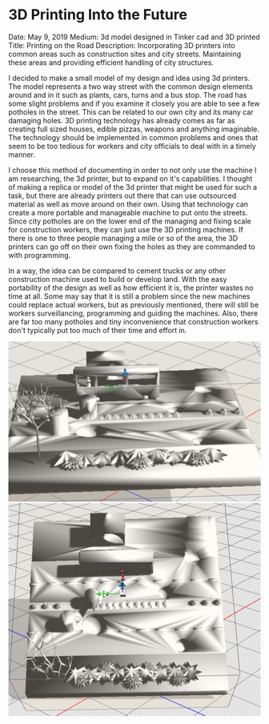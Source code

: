 <h1> 3D Printing Into the Future</h1>
Date: May 9, 2019
Medium: 3d model designed in Tinker cad and 3D printed
Title: Printing on the Road
Description: Incorporating 3D printers into common areas such as construction sites and city streets. Maintaining these areas and providing efficient handling of city structures.


I decided to make a small model of my design and idea using 3d printers. The model represents a two way street with the common design elements around and in it such as plants, cars, turns and a bus stop. The road has some slight problems and if you examine it closely you are able to see a few potholes in the street. This can be related to our own city and its many car damaging holes. 3D printing technology has already comes as far as creating full sized houses, edible pizzas, weapons and anything imaginable. The technology should be implemented in common problems and ones that seem to be too tedious for workers and city officials to deal with in a timely manner.

I choose this method of documenting in order to not only use the machine I am researching, the 3d printer, but to expand on it's capabilities. I thought of making a replica or model of the 3d printer that might be used for such a task, but there are already printers out there that can use outsourced material as well as move around on their own. Using that technology can create a more portable and manageable machine to put onto the streets. Since city potholes are on the lower end of the managing and fixing scale for construction workers, they can just use the 3D printing machines. If there is one to three people managing a mile or so of the area, the 3D printers can go off on their own fixing the holes as they are commanded to with programming.

In a way, the idea can be compared to cement trucks or any other construction machine used to build or develop land. With the easy portability of the design as well as how efficient it is, the printer wastes no time at all. Some may say that it is still a problem since the new machines could replace actual workers, but as previously mentioned, there will still be workers surveillancing, programming and guiding the machines. Also, there are far too many potholes and tiny inconvenience that construction workers don't typically put too much of their time and effort in.

![Finished2](images/final1.png)
![Finished_work](images/final2.png)

